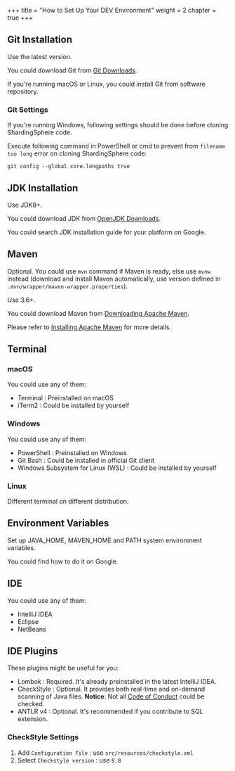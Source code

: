 +++
title = "How to Set Up Your DEV Environment"
weight = 2
chapter = true
+++

## Git Installation

Use the latest version.

You could download Git from [Git Downloads]( https://git-scm.com/downloads ).

If you're running macOS or Linux, you could install Git from software repository.

### Git Settings

If you're running Windows, following settings should be done before cloning ShardingSphere code.

Execute following command in PowerShell or cmd to prevent from `filename too long` error on cloning ShardingSphere code:
```shell
git config --global core.longpaths true
```

## JDK Installation

Use JDK8+.

You could download JDK from [OpenJDK Downloads]( https://adoptium.net/temurin/releases ).

You could search JDK installation guide for your platform on Google.

## Maven

Optional. You could use `mvn` command if Maven is ready, else use `mvnw` instead (download and install Maven automatically, use version defined in `.mvn/wrapper/maven-wrapper.properties`).

Use 3.6+.

You could download Maven from [Downloading Apache Maven]( https://maven.apache.org/download.html ).

Please refer to [Installing Apache Maven]( https://maven.apache.org/install.html ) for more details.

## Terminal

### macOS

You could use any of them:
- Terminal : Preinstalled on macOS
- iTerm2 : Could be installed by yourself

### Windows

You could use any of them:
- PowerShell : Preinstalled on Windows
- Git Bash : Could be installed in official Git client
- Windows Subsystem for Linux (WSL) : Could be installed by yourself

### Linux

Different terminal on different distribution.

## Environment Variables

Set up JAVA_HOME, MAVEN_HOME and PATH system environment variables.

You could find how to do it on Google.

## IDE

You could use any of them:
- IntelliJ IDEA
- Eclipse
- NetBeans

## IDE Plugins

These plugins might be useful for you:
- Lombok : Required. It's already preinstalled in the latest IntelliJ IDEA.
- CheckStyle : Optional. It provides both real-time and on-demand scanning of Java files. **Notice**: Not all [Code of Conduct](/en/contribute/conduct/code/) could be checked.
- ANTLR v4 : Optional. It's recommended if you contribute to SQL extension.

### CheckStyle Settings

1. Add `Configuration File` : use `src/resources/checkstyle.xml`
2. Select `Checkstyle version` : use `8.8`
